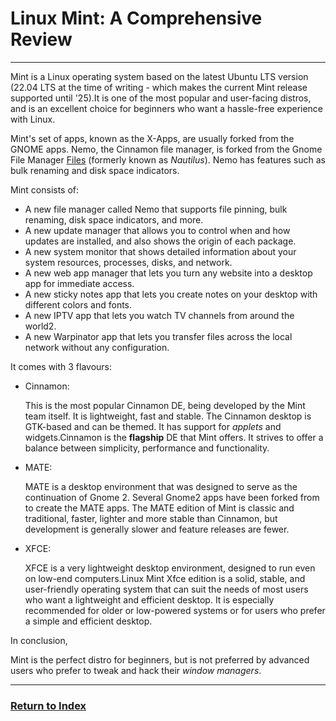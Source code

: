 # Linux Mint: A Comprehensive Review
---

Mint is a Linux operating system based on the latest Ubuntu LTS version (22.04 LTS at the time of writing - which makes the current Mint release supported until '25).It is one of the most popular and user-facing distros, and is an excellent choice for beginners who want a hassle-free experience with Linux.

Mint's set of apps, known as the X-Apps, are usually forked from the GNOME apps. Nemo, the Cinnamon file manager, is forked from the Gnome File Manager [Files](https://wiki.gnome.org/Apps/Files) (formerly known as _Nautilus_). Nemo has features such as bulk renaming and disk space indicators.

Mint consists of:
- A new file manager called Nemo that supports file pinning, bulk renaming, disk space indicators, and more.
- A new update manager that allows you to control when and how updates are installed, and also shows the origin of each package.
- A new system monitor that shows detailed information about your system resources, processes, disks, and network.
- A new web app manager that lets you turn any website into a desktop app for immediate access.
- A new sticky notes app that lets you create notes on your desktop with different colors and fonts.
- A new IPTV app that lets you watch TV channels from around the world2.
- A new Warpinator app that lets you transfer files across the local network without any configuration.

It comes with 3 flavours:
- Cinnamon:

    This is the most popular Cinnamon DE, being developed by the Mint team itself. It is lightweight, fast and stable. The Cinnamon desktop is GTK-based and can be themed. It has support for _applets_ and widgets.Cinnamon is the __flagship__ DE that Mint offers. It strives to offer a balance between simplicity, performance and functionality.

- MATE:

    MATE is a desktop environment that was designed to serve as the continuation of Gnome 2. Several Gnome2 apps have been forked from to create the MATE apps. The MATE edition of Mint is classic and traditional, faster, lighter and more stable than Cinnamon, but development is generally slower and feature releases are fewer.

- XFCE:

    XFCE is a very lightweight desktop environment, designed to run even on low-end computers.Linux Mint Xfce edition is a solid, stable, and user-friendly operating system that can suit the needs of most users who want a lightweight and efficient desktop. It is especially recommended for older or low-powered systems or for users who prefer a simple and efficient desktop.

In conclusion,

Mint is the perfect distro for beginners, but is not preferred by advanced users who prefer to tweak and hack their _window managers_.

---
### [Return to Index](../)